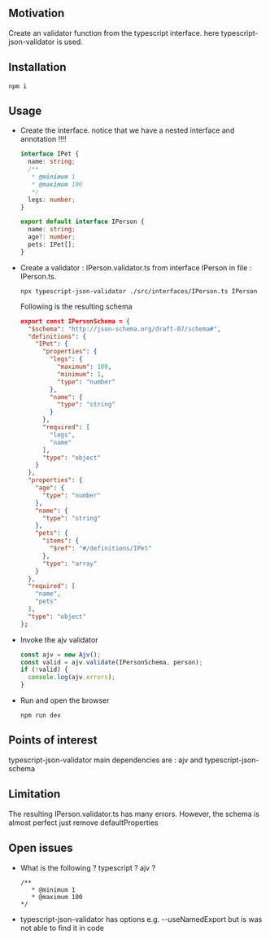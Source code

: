 <h2>Motivation</h2>
Create an validator function from the typescript interface. here typescript-json-validator is used.

<h2>Installation</h2>

```
npm i
```

<h2>Usage</h2>
<ul>
<li>
Create the interface. notice that we have a nested interface and annotation !!!!

```ts
interface IPet {
  name: string;
  /**
   * @minimum 1
   * @maximum 100
   */
  legs: number;
}

export default interface IPerson {
  name: string;
  age?: number;
  pets: IPet[];
}
```

</li>

<li>
Create a validator : IPerson.validator.ts from interface IPerson in file : IPerson.ts.

```
npx typescript-json-validator ./src/interfaces/IPerson.ts IPerson
```

Following is the resulting schema

```json
export const IPersonSchema = {
  "$schema": "http://json-schema.org/draft-07/schema#",
  "definitions": {
    "IPet": {
      "properties": {
        "legs": {
          "maximum": 100,
          "minimum": 1,
          "type": "number"
        },
        "name": {
          "type": "string"
        }
      },
      "required": [
        "legs",
        "name"
      ],
      "type": "object"
    }
  },
  "properties": {
    "age": {
      "type": "number"
    },
    "name": {
      "type": "string"
    },
    "pets": {
      "items": {
        "$ref": "#/definitions/IPet"
      },
      "type": "array"
    }
  },
  "required": [
    "name",
    "pets"
  ],
  "type": "object"
};
```

</li>
<li>
Invoke the ajv validator

```ts
const ajv = new Ajv();
const valid = ajv.validate(IPersonSchema, person);
if (!valid) {
  console.log(ajv.errors);
}
```

</li>

<li>
Run and open the browser

```
npm run dev
```

</li>
</ul>

<h2>Points of interest</h2>
typescript-json-validator main dependencies are : ajv and typescript-json-schema

<h2>Limitation</h2>
The resulting IPerson.validator.ts has many errors. However, the schema is almost perfect just remove defaultProperties

<h2>Open issues</h2>
<ul>
<li>
What is the following  ? typescript ? ajv ?

```
/**
   * @minimum 1
   * @maximum 100
*/
```
</li>
<li>
typescript-json-validator has options e.g.  --useNamedExport but is was not able to find it in code
</li>

</ul>
